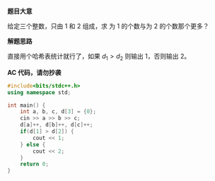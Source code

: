 **题目大意**

给定三个整数，只由 $1$ 和 $2$ 组成，求 为 $1$ 的个数与为 $2$ 的个数那个更多？

**解题思路**

直接用个哈希表统计就行了，如果 $d_1 > d_2$ 则输出 $1$，否则输出 $2$。

**AC 代码，请勿抄袭**

```cpp
#include<bits/stdc++.h>
using namespace std;

int main() {
    int a, b, c, d[3] = {0};
    cin >> a >> b >> c;
    d[a]++, d[b]++, d[c]++;
    if(d[1] > d[2]) {
        cout << 1;
    } else {
        cout << 2;
    }
    return 0;
}
```